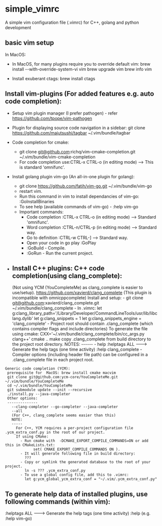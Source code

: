 # simple_vimrc
A simple vim configuration file (.vimrc) for C++, golang and python development

## basic vim setup
In MacOS:
  - In MacOS, for many plugins require you to override default vim:
    brew install --with-override-system-vi vim
    brew upgrade vim
    brew info vim

  - Install exuberant ctags: brew install ctags

## Install vim-plugins (For added features e.g. auto code completion):
  - Setup vim plugin manager (I prefer pathogen) - refer https://github.com/tpope/vim-pathogen

  - Plugin for displaying source code navigation in a sidebar:
    git clone https://github.com/majutsushi/tagbar ~/.vim/bundle/tagbar

  - Code completion for cmake:
    - git clone git@github.com:richq/vim-cmake-completion.git ~/.vim/bundle/vim-cmake-completion
    - For code completion use:CTRL-x CTRL-o (in editing mode)  --> This is standard 'omnifunc'.

  - Install golang plugin vim-go (An all-in-one plugin for golang):
      - git clone https://github.com/fatih/vim-go.git ~/.vim/bundle/vim-go
      - restart vim.
      - Run this command in vim to install dependancies of vim-go:
        :GoInstallBinaries
      - To see help (available commands of vim-go) - :help vim-go
      - Important commands:
          - Code completion   :CTRL-x CTRL-o (in editing mode)  --> Standard 'omnifunc'.
          - Word completion   :CTRL-n/CTRL-p (in editing mode)  --> Standard way.
          - Go to definition  :CTRL-w CTRL-]                    --> Standard way.
          - Open your code in go play :GoPlay
          - :GoBuild  - Compile.
          - :GoRun    - Run the current project.


  - Install C++ plugins:
    C++ code completion(using clang_complete):
    ------------------------------------------
    (Not using YCM (YouCompleteMe) as clang_complete is easier to use/setup).
      https://github.com/xavierd/clang_complete
      (This plugin is incompatible with omnicppcomplete)
      Install and setup:
        - git clone git@github.com:xavierd/clang_complete.git ~/.vim/bundle/clang_complete
        - In .vimrc:
         let g:clang_library_path='/Library/Developer/CommandLineTools/usr/lib/libclang.dylib'
         let g:clang_snippets = 1
         let g:clang_snippets_engine = 'clang_complete'
        - Project root should contain .clang_complete (which contains compiler flags and include directories)
        To generate the file using cmake:
         CXX='~/.vim/bundle/clang_complete/bin/cc_args.py clang++' cmake ..
         make
         copy .clang_complete from build directory to the project root directory.
        NOTES:
        ------
          - help
            :helptags ALL     ---> Generate the help tags (one time activity)
            :help clang_complete
          - Compiler options (including header file path) can be configured in a .clang_complete file in each project root.
 
 ```
Generic code completion (YCM):
  prerequisite for  MacOS: brew install cmake macvim
  git clone git@github.com:ycm-core/YouCompleteMe.git ~/.vim/bundle/YouCompleteMe
  cd ~/.vim/bundle/YouCompleteMe
  git submodule update --init --recursive
  ./install.py --java-completer
  Other options:
  --------------
    --clang-completer --go-completer --java-completer
    --all
    (For C++, clang_complete seems easier than this)
    NOTE:
    -----
      For C++, YCM requires a per-project configuration file .ycm_extra_conf.py in the root of our project.
      If using CMake:
        - Run cmake with  -DCMAKE_EXPORT_COMPILE_COMMANDS=ON or add this in CMakeLists.txt:
              set( CMAKE_EXPORT_COMPILE_COMMANDS ON ).
        - It will generate following file in build directory:
          ???
        - Copy or symlink the generated database to the root of your project.
          ln -s ??? .ycm_extra_conf.py
        - To use a global config file, add this to .vimrc:
          let g:ycm_global_ycm_extra_conf = "~/.vim/.ycm_extra_conf.py"
```                                                                                                                           

 ## To generate help data of installed plugins, use following commands (within vim):
  :helptags ALL     ---> Generate the help tags (one time activity)
  :help <plugin-name> (e.g. :help vim-go)
